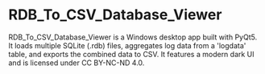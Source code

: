 # RDB_To_CSV_Database_Viewer
RDB_To_CSV_Database_Viewer is a Windows desktop app built with PyQt5. It loads multiple SQLite (.rdb) files, aggregates log data from a 'logdata' table, and exports the combined data to CSV. It features a modern dark UI and is licensed under CC BY-NC-ND 4.0.
